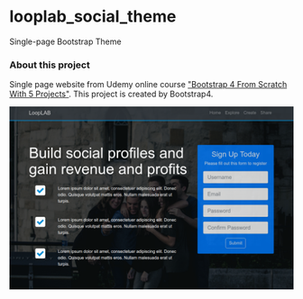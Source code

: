 # looplab_social_theme
Single-page Bootstrap Theme

### About this project
Single page website from Udemy online course ["Bootstrap 4 From Scratch With 5 Projects"](https://www.udemy.com/bootstrap-4-from-scratch-with-5-projects). This project is created by Bootstrap4.

![looplab_social_theme](screenshot.png?raw=true)
